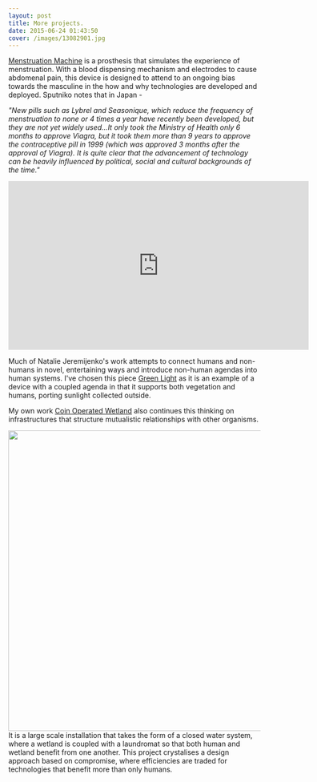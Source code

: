 ```yaml
---
layout: post
title: More projects.
date: 2015-06-24 01:43:50
cover: /images/13082901.jpg
---
```


[Menstruation Machine](http://sputniko.com/2011/08/menstruation-machine-takashis-take-2010/) is a prosthesis that simulates the experience of menstruation. With a blood dispensing mechanism and electrodes to cause abdomenal pain, this device is designed to attend to an ongoing bias towards the masculine in the how and why technologies are developed and deployed. Sputniko notes that in Japan -

<i>"New pills such as Lybrel and Seasonique, which reduce the frequency of menstruation to none or 4 times a year have recently been developed, but they are not yet widely used...It only took the Ministry of Health only 6 months to approve Viagra, but it took them more than 9 years to approve the contraceptive pill in 1999 (which was approved 3 months after the approval of Viagra). It is quite clear that the advancement of technology can be heavily influenced by political, social and cultural backgrounds of the time."</i>
<iframe src="https://www.youtube.com/embed/gnb-rdGbm6s" width="600" height="337"  frameborder="0" allowfullscreen> </iframe>

Much of Natalie Jeremijenko's work attempts to connect humans and non-humans in novel, entertaining ways and introduce non-human agendas into human systems. I've chosen this piece [Green Light](http://www.environmentalhealthclinic.net/greenlight) as it is an example of a device with a coupled agenda in that it supports both vegetation and humans, porting sunlight collected outside.

My own work [Coin Operated Wetland](http://tegabrain.com/Coin-Operated-Wetland) also continues this thinking on infrastructures that structure mutualistic relationships with other organisms.

<img src="https://c1.staticflickr.com/9/8349/8218418543_885c7bcff8_b.jpg" width="600px">
It is a large scale installation that takes the form of a closed water system, where a wetland is coupled with a laundromat so that both human and wetland benefit from one another. This project crystalises a design approach based on compromise, where efficiencies are traded for technologies that benefit more than only humans.
